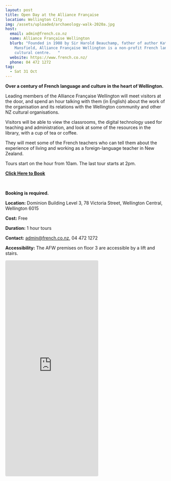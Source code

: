 ```yaml
---
layout: post
title: Open Day at the Alliance Française
location: Wellington City
img: /assets/uploaded/archaeology-walk-2020a.jpg
host:
  email: admin@french.co.nz
  name: Alliance Française Wellington
  blurb: "Founded in 1908 by Sir Harold Beauchamp, father of author Katherine
    Mansfield, Alliance Française Wellington is a non-profit French language and
    cultural centre.   "
  website: https://www.french.co.nz/
  phone: 04 472 1272
tag:
  - Sat 31 Oct
---
```

**Over a century of French language and culture in the heart of Wellington.**

Leading members of the Alliance Française Wellington will meet visitors at the door, and spend an hour talking with them (in English) about the work of the organisation and its relations with the Wellington community and other NZ cultural organisations. 

Visitors will be able to view the classrooms, the digital technology used for teaching and administration, and look at some of the resources in the library, with a cup of tea or coffee. 

They will meet some of the French teachers who can tell them about the experience of living and working as a foreign-language teacher in New Zealand.

Tours start on the hour from 10am. The last tour starts at 2pm. 

**[Click Here to Book](https://heritage-week-af.eventbrite.co.nz)**

<br>

**Booking is required.**

**Location:** Dominion Building Level 3, 78 Victoria Street, Wellington Central, Wellington 6015

**Cost:** Free

**Duration:** 1 hour tours

**Contact:** admin@french.co.nz, 04 472 1272

**Accessibility:** The AFW premises on floor 3 are accessible by a lift and stairs.

<iframe class="instagram-media instagram-media-rendered" id="instagram-embed-0" src="https://www.instagram.com/p/CDaQoKHn54c/embed/captioned/?cr=1&amp;v=12&amp;wp=1080&amp;rd=https%3A%2F%2Fwellingtonheritageweek.co.nz&amp;rp=%2Fevent%2Fwainuiomata-historical-community-exhibition%2F#%7B%22ci%22%3A0%2C%22os%22%3A310.95499999355525%2C%22ls%22%3A164.63500005193055%2C%22le%22%3A184.0500000398606%7D" allowtransparency="true" allowfullscreen="true" frameborder="0" height="676" data-instgrm-payload-id="instagram-media-payload-0" scrolling="no" style="background: white;max-width: 540px;width: calc(10% - 3px);border-radius: 3px;border: 1px solid rgb(219, 219, 219);box-shadow: none;display: block;margin: 0px 0px 12px;min-width: 290px;padding: 0px;"></iframe>